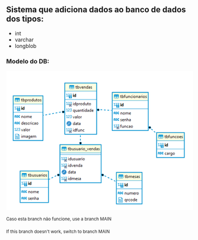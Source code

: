 ## Sistema que adiciona dados ao banco de dados dos tipos:
- int
- varchar
- longblob

### Modelo do DB:

<img src="database.png"/>

<sup>Caso esta branch não funcione, use a branch MAIN</sup>

<sup>If this branch doesn't work, switch to branch MAIN</sup>
